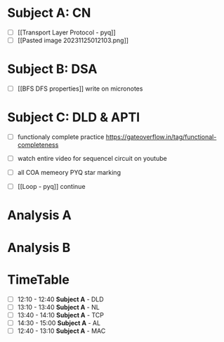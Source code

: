 # Subject A: CN
- [ ] [[Transport Layer Protocol - pyq]]
- [ ] [[Pasted image 20231125012103.png]]
      
# Subject B: DSA
- [ ] [[BFS DFS properties]] write on micronotes


# Subject C: DLD & APTI
- [ ] functionaly complete practice https://gateoverflow.in/tag/functional-completeness
- [ ] watch entire video for sequencel circuit on youtube
- [ ] all COA memeory PYQ star marking
- [ ] [[Loop - pyq]] continue


# Analysis A

# Analysis B


# TimeTable 
- [ ] 12:10 - 12:40 **Subject A** - DLD
- [ ] 13:10 - 13:40 **Subject A** - NL
- [ ] 13:40 - 14:10 **Subject A** - TCP
- [ ] 14:30 - 15:00 **Subject A** - AL
- [ ] 12:40 - 13:10 **Subject A** - MAC